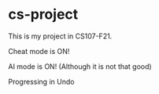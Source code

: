# cs-project

This is my project in CS107-F21.

Cheat mode is ON!

AI mode is ON! (Although it is not that good)

Progressing in Undo
